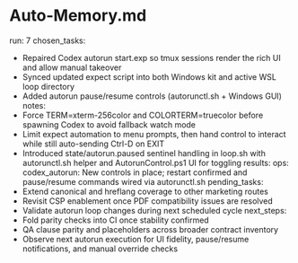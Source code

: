 # Auto-Memory.md
run: 7
chosen_tasks:
  - Repaired Codex autorun start.exp so tmux sessions render the rich UI and allow manual takeover
  - Synced updated expect script into both Windows kit and active WSL loop directory
  - Added autorun pause/resume controls (autorunctl.sh + Windows GUI)
notes:
  - Force TERM=xterm-256color and COLORTERM=truecolor before spawning Codex to avoid fallback watch mode
  - Limit expect automation to menu prompts, then hand control to interact while still auto-sending Ctrl-D on EXIT
  - Introduced state/autorun.paused sentinel handling in loop.sh with autorunctl.sh helper and AutorunControl.ps1 UI for toggling
results:
  ops:
    codex_autorun: New controls in place; restart confirmed and pause/resume commands wired via autorunctl.sh
pending_tasks:
  - Extend canonical and hreflang coverage to other marketing routes
  - Revisit CSP enablement once PDF compatibility issues are resolved
  - Validate autorun loop changes during next scheduled cycle
next_steps:
  - Fold parity checks into CI once stability confirmed
  - QA clause parity and placeholders across broader contract inventory
  - Observe next autorun execution for UI fidelity, pause/resume notifications, and manual override checks


